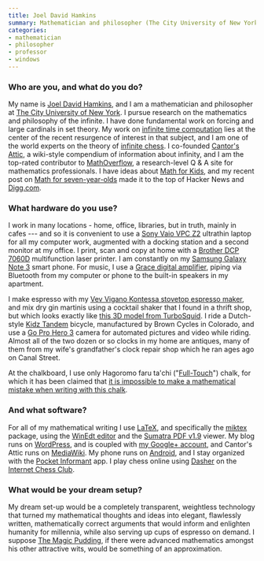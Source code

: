 ```yaml
---
title: Joel David Hamkins
summary: Mathematician and philosopher (The City University of New York)
categories:
- mathematician
- philosopher
- professor
- windows
---
```


### Who are you, and what do you do?

My name is [Joel David Hamkins](http://jdh.hamkins.org/ "Joel's website."), and I am a mathematician and philosopher at [The City University of New York](http://math.gc.cuny.edu/ "The City University of New York's Maths department website."). I pursue research on the mathematics and philosophy of the infinite. I have done fundamental work on forcing and large cardinals in set theory. My work on [infinite time computation](http://jdh.hamkins.org/ittms/ "Joel's post on infinite time Turing machines.") lies at the center of the recent resurgence of interest in that subject, and I am one of the world experts on the theory of [infinite chess](http://jdh.hamkins.org/tag/infinite-chess/ "Joel's posts on infinite chess."). I co-founded [Cantor's Attic](http://cantorsattic.info/ "A wiki about infinity."), a wiki-style compendium of information about infinity, and I am the top-rated contributor to [MathOverflow](http://mathoverflow.net/users/1946/joel-david-hamkins "Joel's answers on MathOverflow."), a research-level Q & A site for mathematics professionals. I have ideas about [Math for Kids](http://jdh.hamkins.org/category/math-for-kids/ "Joel's posts about maths for kids."), and my recent post on [Math for seven-year-olds](http://jdh.hamkins.org/math-for-seven-year-olds-graph-coloring-chromatic-numbers-eulerian-paths/ "Joel's post about maths for seven-year-olds.") made it to the top of Hacker News and [Digg.com][digg].

### What hardware do you use?

I work in many locations - home, office, libraries, but in truth, mainly in cafes --- and so it is convenient to use a [Sony Vaio VPC Z2][vaio-vpc-z2] ultrathin laptop for all my computer work, augmented with a docking station and a second monitor at my office. I print, scan and copy at home with a [Brother DCP 7060D][dcp-7060d] multifunction laser printer. I am constantly on my [Samsung Galaxy Note 3][galaxy-note-3] smart phone. For music, I use a [Grace digital amplifier][gdi-btar122], piping via Bluetooth from my computer or phone to the built-in speakers in my apartment.
 
I make espresso with my [Vev Vigano Kontessa stovetop espresso maker][kontessa-gold], and mix dry gin martinis using a cocktail shaker that I found in a thrift shop, but which looks exactly like [this 3D model from TurboSquid](http://www.turbosquid.com/3d-models/cocktail-shaker-shake-3d-max/689060 "A 3D model of a cocktail shaker."). I ride a Dutch-style [Kidz Tandem][kidz-tandem] bicycle, manufactured by Brown Cycles in Colorado, and use a [Go Pro Hero 3][hd-hero3-white] camera for automated pictures and video while riding. Almost all of the two dozen or so clocks in my home are antiques, many of them from my wife's grandfather's clock repair shop which he ran ages ago on Canal Street.
 
At the chalkboard, I use only Hagoromo faru ta'chi ("[Full-Touch][]") chalk, for which it has been claimed that [it is impossible to make a mathematical mistake when writing with this chalk](http://mathoverflow.net/questions/26267/where-to-buy-premium-white-chalk-in-the-u-s-like-they-have-at-rims/26274#26274 "A MathOverflow post about Full-Touch chalk.").

### And what software?

For all of my mathematical writing I use [LaTeX][], and specifically the [miktex][] package, using the [WinEdt editor][winedt] and the [Sumatra PDF v1.9][sumatra-pdf] viewer. My blog runs on [WordPress][], and is coupled with [my Google+ account](https://plus.google.com/u/0/+JoelDavidHamkins1 "Joel's Google+ account."), and Cantor's Attic runs on [MediaWiki][]. My phone runs on [Android][], and I stay organized with the [Pocket Informant][pocket-informant-android] app. I play chess online using [Dasher][] on the [Internet Chess Club][internet-chess-club].

### What would be your dream setup?

My dream set-up would be a completely transparent, weightless technology that turned my mathematical thoughts and ideas into elegant, flawlessly written, mathematically correct arguments that would inform and enlighten humanity for millennia, while also serving up cups of espresso on demand. I suppose [The Magic Pudding](http://en.wikipedia.org/wiki/The_Magic_Pudding "The Wikipedia entry for The Magic Pudding."), if there were advanced mathematics amongst his other attractive wits, would be something of an approximation.

[dcp-7060d]: http://www.brother-usa.com/MultiFunction/ModelDetail/4/DCP7060D/overview "A multi-function printer."
[full-touch]: http://www.hagoromo-bungu.co.jp/chalk/fulltouch.html "Chalk."
[galaxy-note-3]: https://en.wikipedia.org/wiki/Samsung_Galaxy_Note_3 "A phone/tablet."
[gdi-btar122]: https://www.amazon.com/Grace-Digital-GDI-BTAR122-Integrated-Amplifier/dp/B00E1CZRHY "A stereo amp with Bluetooth support."
[hd-hero3-white]: https://gopro.com/cameras/hd-hero3-white-edition "A 1080p video camera and 5 megapixel photo camera."
[kidz-tandem]: http://www.browncycles.com/tandems.htm "A tandem bike."
[kontessa-gold]: https://www.amazon.com/Vev-Vigano-Stovetop-Espresso-Maker/dp/B001II0JIG "A stovetop espresso maker."
[vaio-vpc-z2]: https://www.amazon.com/Sony-VAIO-VPC-Z216GX-13-1-Inch-Laptop/dp/B0059096OM "A 13.1 inch PC laptop."
[android]: https://developers.google.com/android/?csw=1 "A mobile phone platform."
[dasher]: https://www.chessclub.com/download-software/dasher "An online chess client for Windows."
[digg]: http://digg.com/ "A user-curated news site."
[internet-chess-club]: https://www.chessclub.com/ "An online chess service."
[latex]: https://www.latex-project.org/ "Typesetting software."
[mediawiki]: https://www.mediawiki.org/wiki/MediaWiki "A PHP-based Wiki package."
[miktex]: https://miktex.org/ "Typesetting software for Windows."
[pocket-informant-android]: http://pocketinformant.com/products/informant-android/ "A calendar and GTD app."
[sumatra-pdf]: https://www.sumatrapdfreader.org/free-pdf-reader.html "A PDF reader for Windows."
[winedt]: http://www.winedt.com/ "A LaTeX text editor for Windows."
[wordpress]: https://wordpress.com/ "Weblog publishing software."
